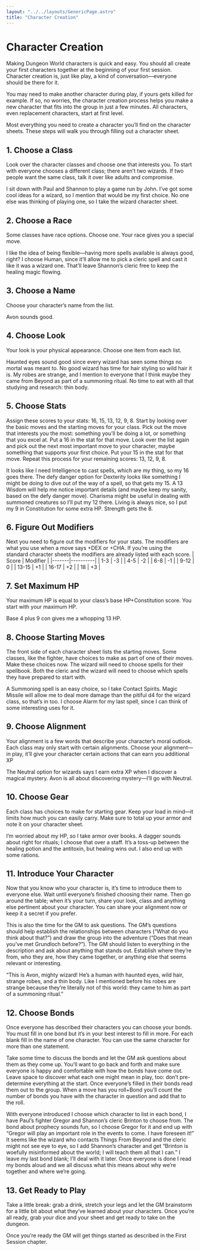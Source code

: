 ```yaml
---
layout: "../../layouts/GenericPage.astro"
title: "Character Creation"
---
```


# Character Creation

Making Dungeon World characters is quick and easy. You should all create your first characters together at the beginning of your first session. Character creation is, just like play, a kind of conversation—everyone should be there for it.

You may need to make another character during play, if yours gets killed for example. If so, no worries, the character creation process helps you make a new character that fits into the group in just a few minutes. All characters, even replacement characters, start at first level.

Most everything you need to create a character you’ll find on the character sheets. These steps will walk you through filling out a character sheet.
## 1. Choose a Class

Look over the character classes and choose one that interests you. To start with everyone chooses a different class; there aren’t two wizards. If two people want the same class, talk it over like adults and compromise.

I sit down with Paul and Shannon to play a game run by John. I’ve got some cool ideas for a wizard, so I mention that would be my first choice. No one else was thinking of playing one, so I take the wizard character sheet.
## 2. Choose a Race

Some classes have race options. Choose one. Your race gives you a special move.

I like the idea of being flexible—having more spells available is always good, right? I choose Human, since it’ll allow me to pick a cleric spell and cast it like it was a wizard one. That’ll leave Shannon’s cleric free to keep the healing magic flowing.
## 3. Choose a Name

Choose your character’s name from the list.

Avon sounds good.
## 4. Choose Look

Your look is your physical appearance. Choose one item from each list.

Haunted eyes sound good since every wizard has seen some things no mortal was meant to. No good wizard has time for hair styling so wild hair it is. My robes are strange, and I mention to everyone that I think maybe they came from Beyond as part of a summoning ritual. No time to eat with all that studying and research: thin body.
## 5. Choose Stats

Assign these scores to your stats: 16, 15, 13, 12, 9, 8. Start by looking over the basic moves and the starting moves for your class. Pick out the move that interests you the most: something you’ll be doing a lot, or something that you excel at. Put a 16 in the stat for that move. Look over the list again and pick out the next most important move to your character, maybe something that supports your first choice. Put your 15 in the stat for that move. Repeat this process for your remaining scores: 13, 12, 9, 8.

It looks like I need Intelligence to cast spells, which are my thing, so my 16 goes there. The defy danger option for Dexterity looks like something I might be doing to dive out of the way of a spell, so that gets my 15. A 13 Wisdom will help me notice important details (and maybe keep my sanity, based on the defy danger move). Charisma might be useful in dealing with summoned creatures so I’ll put my 12 there. Living is always nice, so I put my 9 in Constitution for some extra HP. Strength gets the 8.
## 6. Figure Out Modifiers

Next you need to figure out the modifiers for your stats. The modifiers are what you use when a move says +DEX or +CHA. If you’re using the standard character sheets the modifiers are already listed with each score.
| Score | Modifier |
|-------|----------|
| 1-3   | -3       |
| 4-5   | -2       |
| 6-8   | -1       |
| 9-12  | 0        |
| 13-15 | +1       |
| 16-17 | +2       |
| 18    | +3       |
## 7. Set Maximum HP

Your maximum HP is equal to your class’s base HP+Constitution score. You start with your maximum HP.

Base 4 plus 9 con gives me a whopping 13 HP.
## 8. Choose Starting Moves

The front side of each character sheet lists the starting moves. Some classes, like the fighter, have choices to make as part of one of their moves. Make these choices now. The wizard will need to choose spells for their spellbook. Both the cleric and the wizard will need to choose which spells they have prepared to start with.

A Summoning spell is an easy choice, so I take Contact Spirits. Magic Missile will allow me to deal more damage than the pitiful d4 for the wizard class, so that’s in too. I choose Alarm for my last spell, since I can think of some interesting uses for it.
## 9. Choose Alignment

Your alignment is a few words that describe your character’s moral outlook. Each class may only start with certain alignments. Choose your alignment—in play, it’ll give your character certain actions that can earn you additional XP

The Neutral option for wizards says I earn extra XP when I discover a magical mystery. Avon is all about discovering mystery—I’ll go with Neutral.
## 10. Choose Gear

Each class has choices to make for starting gear. Keep your load in mind—it limits how much you can easily carry. Make sure to total up your armor and note it on your character sheet.

I’m worried about my HP, so I take armor over books. A dagger sounds about right for rituals; I choose that over a staff. It’s a toss-up between the healing potion and the antitoxin, but healing wins out. I also end up with some rations.
## 11. Introduce Your Character

Now that you know who your character is, it’s time to introduce them to everyone else. Wait until everyone’s finished choosing their name. Then go around the table; when it’s your turn, share your look, class and anything else pertinent about your character. You can share your alignment now or keep it a secret if you prefer.

This is also the time for the GM to ask questions. The GM’s questions should help establish the relationships between characters (“What do you think about that?”) and draw the group into the adventure (“Does that mean you’ve met Grundloch before?”). The GM should listen to everything in the description and ask about anything that stands out. Establish where they’re from, who they are, how they came together, or anything else that seems relevant or interesting.

“This is Avon, mighty wizard! He’s a human with haunted eyes, wild hair, strange robes, and a thin body. Like I mentioned before his robes are strange because they’re literally not of this world: they came to him as part of a summoning ritual.”
## 12. Choose Bonds

Once everyone has described their characters you can choose your bonds. You must fill in one bond but it’s in your best interest to fill in more. For each blank fill in the name of one character. You can use the same character for more than one statement.

Take some time to discuss the bonds and let the GM ask questions about them as they come up. You’ll want to go back and forth and make sure everyone is happy and comfortable with how the bonds have come out. Leave space to discover what each one might mean in play, too: don’t pre-determine everything at the start. Once everyone’s filled in their bonds read them out to the group. When a move has you roll+Bond you’ll count the number of bonds you have with the character in question and add that to the roll.

With everyone introduced I choose which character to list in each bond, I have Paul’s fighter Gregor and Shannon’s cleric Brinton to choose from. The bond about prophecy sounds fun, so I choose Gregor for it and end up with “Gregor will play an important role in the events to come. I have foreseen it!” It seems like the wizard who contacts Things From Beyond and the cleric might not see eye to eye, so I add Shannon’s character and get “Brinton is woefully misinformed about the world; I will teach them all that I can.” I leave my last bond blank; I’ll deal with it later. Once everyone is done I read my bonds aloud and we all discuss what this means about why we’re together and where we’re going.
## 13. Get Ready to Play

Take a little break: grab a drink, stretch your legs and let the GM brainstorm for a little bit about what they’ve learned about your characters. Once you’re all ready, grab your dice and your sheet and get ready to take on the dungeon.

Once you’re ready the GM will get things started as described in the First Session chapter.
